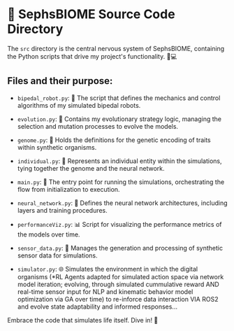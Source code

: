 # 🧬 SephsBIOME Source Code Directory

The `src` directory is the central nervous system of SephsBIOME, containing the Python scripts that drive my project's functionality. 🧠💻

## Files and their purpose:

- `bipedal_robot.py`: 🤖 The script that defines the mechanics and control algorithms of my simulated bipedal robots.

- `evolution.py`: 🧬 Contains my evolutionary strategy logic, managing the selection and mutation processes to evolve the models.

- `genome.py`: 📜 Holds the definitions for the genetic encoding of traits within synthetic organisms.

- `individual.py`: 👤 Represents an individual entity within the simulations, tying together the genome and the neural network.

- `main.py`: 🚀 The entry point for running the simulations, orchestrating the flow from initialization to execution.

- `neural_network.py`: 🧠 Defines the neural network architectures, including layers and training procedures.

- `performanceViz.py`: 📊 Script for visualizing the performance metrics of the models over time.

- `sensor_data.py`: 📡 Manages the generation and processing of synthetic sensor data for simulations.

- `simulator.py`: 🌐 Simulates the environment in which the digital organisms (*RL Agents adapted for simulated action space via network model iteration; evolving, through simulated cummulative reward AND real-time sensor input for NLP and kinematic behavior model optimization via GA over time) to re-inforce data interaction VIA ROS2 and evolve state adaptability and informed responses...

Embrace the code that simulates life itself. Dive in! 🌊
